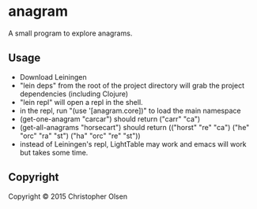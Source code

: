 # anagram

A small program to explore anagrams.

## Usage

* Download Leiningen
* "lein deps" from the root of the project directory will grab the project dependencies (including Clojure)
* "lein repl" will open a repl in the shell.
* in the repl, run "(use '[anagram.core])" to load the main namespace
* (get-one-anagram "carcar") should return ("carr" "ca")
* (get-all-anagrams "horsecart") should return (("horst" "re" "ca") ("he" "orc" "ra" "st") ("ha" "orc" "re" "st"))
* instead of Leiningen's repl, LightTable may work and emacs will work but takes some time.


## Copyright

Copyright © 2015 Christopher Olsen

